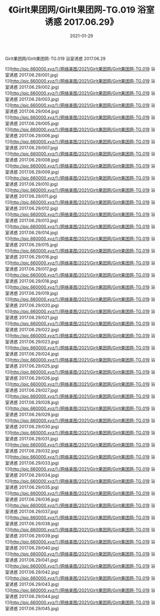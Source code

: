 ﻿---
layout: post
title:  《Girlt果团网/Girlt果团网-TG.019 浴室诱惑 2017.06.29》
date:   2021-01-29
img: http://pic.660000.xyz/1:/网络美图/2021/Girlt果团网/Girlt果团网-TG.019 浴室诱惑 2017.06.29/000.jpg
categories: [美女, 清纯, 唯美]
---

Girlt果团网/Girlt果团网-TG.019 浴室诱惑 2017.06.29

 ![](http://pic.660000.xyz/1:/网络美图/2021/Girlt果团网/Girlt果团网-TG.019 浴室诱惑 2017.06.29/001.jpg) <br>![](http://pic.660000.xyz/1:/网络美图/2021/Girlt果团网/Girlt果团网-TG.019 浴室诱惑 2017.06.29/002.jpg) <br>![](http://pic.660000.xyz/1:/网络美图/2021/Girlt果团网/Girlt果团网-TG.019 浴室诱惑 2017.06.29/003.jpg) <br>![](http://pic.660000.xyz/1:/网络美图/2021/Girlt果团网/Girlt果团网-TG.019 浴室诱惑 2017.06.29/004.jpg) <br>![](http://pic.660000.xyz/1:/网络美图/2021/Girlt果团网/Girlt果团网-TG.019 浴室诱惑 2017.06.29/005.jpg) <br>![](http://pic.660000.xyz/1:/网络美图/2021/Girlt果团网/Girlt果团网-TG.019 浴室诱惑 2017.06.29/006.jpg) <br>![](http://pic.660000.xyz/1:/网络美图/2021/Girlt果团网/Girlt果团网-TG.019 浴室诱惑 2017.06.29/007.jpg) <br>![](http://pic.660000.xyz/1:/网络美图/2021/Girlt果团网/Girlt果团网-TG.019 浴室诱惑 2017.06.29/008.jpg) <br>![](http://pic.660000.xyz/1:/网络美图/2021/Girlt果团网/Girlt果团网-TG.019 浴室诱惑 2017.06.29/009.jpg) <br>![](http://pic.660000.xyz/1:/网络美图/2021/Girlt果团网/Girlt果团网-TG.019 浴室诱惑 2017.06.29/010.jpg) <br>![](http://pic.660000.xyz/1:/网络美图/2021/Girlt果团网/Girlt果团网-TG.019 浴室诱惑 2017.06.29/011.jpg) <br>![](http://pic.660000.xyz/1:/网络美图/2021/Girlt果团网/Girlt果团网-TG.019 浴室诱惑 2017.06.29/012.jpg) <br>![](http://pic.660000.xyz/1:/网络美图/2021/Girlt果团网/Girlt果团网-TG.019 浴室诱惑 2017.06.29/013.jpg) <br>![](http://pic.660000.xyz/1:/网络美图/2021/Girlt果团网/Girlt果团网-TG.019 浴室诱惑 2017.06.29/014.jpg) <br>![](http://pic.660000.xyz/1:/网络美图/2021/Girlt果团网/Girlt果团网-TG.019 浴室诱惑 2017.06.29/015.jpg) <br>![](http://pic.660000.xyz/1:/网络美图/2021/Girlt果团网/Girlt果团网-TG.019 浴室诱惑 2017.06.29/016.jpg) <br>![](http://pic.660000.xyz/1:/网络美图/2021/Girlt果团网/Girlt果团网-TG.019 浴室诱惑 2017.06.29/017.jpg) <br>![](http://pic.660000.xyz/1:/网络美图/2021/Girlt果团网/Girlt果团网-TG.019 浴室诱惑 2017.06.29/018.jpg) <br>![](http://pic.660000.xyz/1:/网络美图/2021/Girlt果团网/Girlt果团网-TG.019 浴室诱惑 2017.06.29/019.jpg) <br>![](http://pic.660000.xyz/1:/网络美图/2021/Girlt果团网/Girlt果团网-TG.019 浴室诱惑 2017.06.29/020.jpg) <br>![](http://pic.660000.xyz/1:/网络美图/2021/Girlt果团网/Girlt果团网-TG.019 浴室诱惑 2017.06.29/021.jpg) <br>![](http://pic.660000.xyz/1:/网络美图/2021/Girlt果团网/Girlt果团网-TG.019 浴室诱惑 2017.06.29/022.jpg) <br>![](http://pic.660000.xyz/1:/网络美图/2021/Girlt果团网/Girlt果团网-TG.019 浴室诱惑 2017.06.29/023.jpg) <br>![](http://pic.660000.xyz/1:/网络美图/2021/Girlt果团网/Girlt果团网-TG.019 浴室诱惑 2017.06.29/024.jpg) <br>![](http://pic.660000.xyz/1:/网络美图/2021/Girlt果团网/Girlt果团网-TG.019 浴室诱惑 2017.06.29/025.jpg) <br>![](http://pic.660000.xyz/1:/网络美图/2021/Girlt果团网/Girlt果团网-TG.019 浴室诱惑 2017.06.29/026.jpg) <br>![](http://pic.660000.xyz/1:/网络美图/2021/Girlt果团网/Girlt果团网-TG.019 浴室诱惑 2017.06.29/027.jpg) <br>![](http://pic.660000.xyz/1:/网络美图/2021/Girlt果团网/Girlt果团网-TG.019 浴室诱惑 2017.06.29/028.jpg) <br>![](http://pic.660000.xyz/1:/网络美图/2021/Girlt果团网/Girlt果团网-TG.019 浴室诱惑 2017.06.29/029.jpg) <br>![](http://pic.660000.xyz/1:/网络美图/2021/Girlt果团网/Girlt果团网-TG.019 浴室诱惑 2017.06.29/030.jpg) <br>![](http://pic.660000.xyz/1:/网络美图/2021/Girlt果团网/Girlt果团网-TG.019 浴室诱惑 2017.06.29/031.jpg) <br>![](http://pic.660000.xyz/1:/网络美图/2021/Girlt果团网/Girlt果团网-TG.019 浴室诱惑 2017.06.29/032.jpg) <br>![](http://pic.660000.xyz/1:/网络美图/2021/Girlt果团网/Girlt果团网-TG.019 浴室诱惑 2017.06.29/033.jpg) <br>![](http://pic.660000.xyz/1:/网络美图/2021/Girlt果团网/Girlt果团网-TG.019 浴室诱惑 2017.06.29/034.jpg) <br>![](http://pic.660000.xyz/1:/网络美图/2021/Girlt果团网/Girlt果团网-TG.019 浴室诱惑 2017.06.29/035.jpg) <br>![](http://pic.660000.xyz/1:/网络美图/2021/Girlt果团网/Girlt果团网-TG.019 浴室诱惑 2017.06.29/036.jpg) <br>![](http://pic.660000.xyz/1:/网络美图/2021/Girlt果团网/Girlt果团网-TG.019 浴室诱惑 2017.06.29/037.jpg) <br>![](http://pic.660000.xyz/1:/网络美图/2021/Girlt果团网/Girlt果团网-TG.019 浴室诱惑 2017.06.29/038.jpg) <br>![](http://pic.660000.xyz/1:/网络美图/2021/Girlt果团网/Girlt果团网-TG.019 浴室诱惑 2017.06.29/039.jpg) <br>![](http://pic.660000.xyz/1:/网络美图/2021/Girlt果团网/Girlt果团网-TG.019 浴室诱惑 2017.06.29/040.jpg) <br>![](http://pic.660000.xyz/1:/网络美图/2021/Girlt果团网/Girlt果团网-TG.019 浴室诱惑 2017.06.29/041.jpg) <br>![](http://pic.660000.xyz/1:/网络美图/2021/Girlt果团网/Girlt果团网-TG.019 浴室诱惑 2017.06.29/042.jpg) <br>![](http://pic.660000.xyz/1:/网络美图/2021/Girlt果团网/Girlt果团网-TG.019 浴室诱惑 2017.06.29/043.jpg) <br>![](http://pic.660000.xyz/1:/网络美图/2021/Girlt果团网/Girlt果团网-TG.019 浴室诱惑 2017.06.29/044.jpg) <br>![](http://pic.660000.xyz/1:/网络美图/2021/Girlt果团网/Girlt果团网-TG.019 浴室诱惑 2017.06.29/045.jpg) <br>